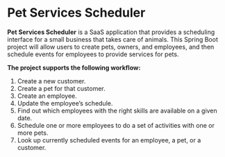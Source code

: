 # Pet Services Scheduler

****Pet Services** Scheduler** is a SaaS application that provides a scheduling interface for a small business that takes care of animals. This Spring Boot project will allow users to create pets, owners, and employees, and then schedule events for employees to provide services for pets. 

**The project supports the following workflow:**
1. Create a new customer.
2. Create a pet for that customer.
3. Create an employee.
4. Update the employee’s schedule.
5. Find out which employees with the right skills are available on a given date.
6. Schedule one or more employees to do a set of activities with one or more pets.
7. Look up currently scheduled events for an employee, a pet, or a customer.
